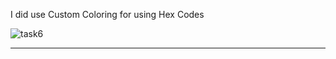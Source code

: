 I did use Custom Coloring for using Hex Codes

![task6](https://user-images.githubusercontent.com/56226566/141942817-a0a1072e-61d5-4daf-a355-d48adcf71e0e.gif)

-------------------------------------------------------------
